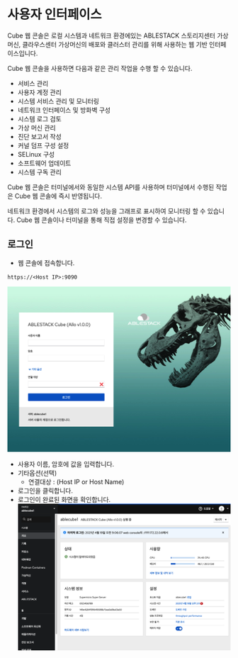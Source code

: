 # 사용자 인터페이스
Cube 웹 콘솔은 로컬 시스템과 네트워크 환경에있는 ABLESTACK 스토리지센터 가상머신, 클라우스센터 가상머신의 배포와 클러스터 관리를 위해 사용하는 웹 기반 인터페이스입니다.

Cube 웹 콘솔을 사용하면 다음과 같은 관리 작업을 수행 할 수 있습니다.

* 서비스 관리
* 사용자 계정 관리
* 시스템 서비스 관리 및 모니터링
* 네트워크 인터페이스 및 방화벽 구성
* 시스템 로그 검토
* 가상 머신 관리
* 진단 보고서 작성
* 커널 덤프 구성 설정
* SELinux 구성
* 소프트웨어 업데이트
* 시스템 구독 관리

Cube 웹 콘솔은 터미널에서와 동일한 시스템 API를 사용하며 터미널에서 수행된 작업은 Cube 웹 콘솔에 즉시 반영됩니다.

네트워크 환경에서 시스템의 로그와 성능을 그래프로 표시하여 모니터링 할 수 있습니다. Cube 웹 콘솔이나 터미널을 통해 직접 설정을 변경할 수 있습니다.


## 로그인
* 웹 콘솔에 접속합니다.
 ```
 https://<Host IP>:9090
 ```
![cube-login-webui](../../assets/images/cube_login_webUI.png)

* 사용자 이름, 암호에 값을 입력합니다.
* 기타옵션(선택)
    * 연결대상 : (Host IP or Host Name)
* 로그인을 클릭합니다.
* 로그인이 완료된 화면을 확인합니다.
![cube-overview-webui](../../assets/images/cube_overview_webUI.png)